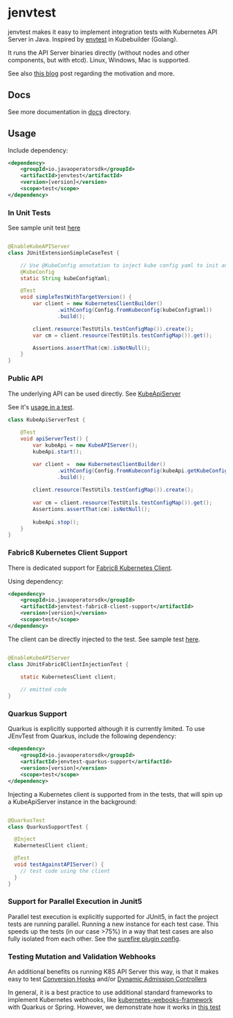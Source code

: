 # jenvtest

jenvtest makes it easy to implement integration tests with Kubernetes API Server in Java.
Inspired by [envtest](https://book.kubebuilder.io/reference/envtest.html) in Kubebuilder (Golang).

It runs the API Server binaries directly (without nodes and other components, but with etcd). 
Linux, Windows, Mac is supported.

See also [this blog](https://csviri.medium.com/introducing-jenvtest-kubernetes-api-server-tests-made-easy-for-java-4d02a9bb26d4)
post regarding the motivation and more.

## Docs 

See more documentation in [docs](https://github.com/java-operator-sdk/jenvtest/tree/main/docs) directory.

## Usage

Include dependency:

```xml
<dependency>
    <groupId>io.javaoperatorsdk</groupId>
    <artifactId>jenvtest</artifactId>
    <version>[version]</version>
    <scope>test</scope>
</dependency>
```

### In Unit Tests

See sample unit
test [here](https://github.com/java-operator-sdk/jenvtest/blob/main/core/src/test/java/io/javaoperatorsdk/jenvtest/sample/JUnitExtensionSimpleCaseTest.java)

```java

@EnableKubeAPIServer
class JUnitExtensionSimpleCaseTest {

    // Use @KubeConfig annotation to inject kube config yaml to init any client
    @KubeConfig
    static String kubeConfigYaml;

    @Test
    void simpleTestWithTargetVersion() {
        var client = new KubernetesClientBuilder()
                .withConfig(Config.fromKubeconfig(kubeConfigYaml))
                .build();

        client.resource(TestUtils.testConfigMap()).create();
        var cm = client.resource(TestUtils.testConfigMap()).get();

        Assertions.assertThat(cm).isNotNull();
    }
}
```

### Public API

The underlying API can be used directly.
See [KubeApiServer](https://github.com/java-operator-sdk/jenvtest/blob/main/core/src/main/java/io/javaoperatorsdk/jenvtest/KubeAPIServer.java)

See
it's [usage in a test](https://github.com/java-operator-sdk/jenvtest/blob/main/core/src/test/java/io/javaoperatorsdk/jenvtest/sample/KubeApiServerTest.java).

```java
class KubeApiServerTest {
    
    @Test
    void apiServerTest() {
        var kubeApi = new KubeAPIServer();
        kubeApi.start();

        var client =  new KubernetesClientBuilder()
                .withConfig(Config.fromKubeconfig(kubeApi.getKubeConfigYaml()))
                .build();
        
        client.resource(TestUtils.testConfigMap()).create();
        
        var cm = client.resource(TestUtils.testConfigMap()).get();
        Assertions.assertThat(cm).isNotNull();
        
        kubeApi.stop();
    }
}
```

### Fabric8 Kubernetes Client Support 

There is dedicated support for [Fabric8 Kubernetes Client](https://github.com/fabric8io/kubernetes-client).

Using dependency:

```xml
<dependency>
    <groupId>io.javaoperatorsdk</groupId>
    <artifactId>jenvtest-fabric8-client-support</artifactId>
    <version>[version]</version>
    <scope>test</scope>
</dependency>
```

The client can be directly injected to the test. See sample test [here](https://github.com/java-operator-sdk/jenvtest/blob/main/fabric8/src/test/java/io/javaoperatorsdk/jenvtest/junit/sample/JUnitFabric8ClientInjectionTest.java#L111-L111).

```java

@EnableKubeAPIServer
class JUnitFabric8ClientInjectionTest {

    static KubernetesClient client;
   
    // emitted code     
}  
```

### Quarkus Support

Quarkus is explicitly supported although it is currently limited. To use JEnvTest from Quarkus, include the following dependency:

```xml
<dependency>
    <groupId>io.javaoperatorsdk</groupId>
    <artifactId>jenvtest-quarkus-support</artifactId>
    <version>[version]</version>
    <scope>test</scope>
</dependency>
```

Injecting a Kubernetes client is supported from in the tests, that will spin up a KubeApiServer instance in the 
background:

```java

@QuarkusTest
class QuarkusSupportTest {

  @Inject
  KubernetesClient client;

  @Test
  void testAgainstAPIServer() {
    // test code using the client
  }
}
```

### Support for Parallel Execution in Junit5

Parallel test execution is explicitly supported for JUnit5, in fact the project tests are running parallel. 
Running a new instance for each test case. This speeds up the tests (in our case >75%) in a way that test cases are also
fully isolated from each other. See the [surefire plugin config](https://github.com/csviri/jenvtest/blob/6bb0510208d33cc64938b7a4518ecd0c21de8b26/pom.xml#L222-L237). 

### Testing Mutation and Validation Webhooks

An additional benefits os running K8S API Server this way, is that it makes easy to test
[Conversion Hooks](https://kubernetes.io/docs/tasks/extend-kubernetes/custom-resources/custom-resource-definition-versioning/#webhook-conversion)
and/or
[Dynamic Admission Controllers](https://kubernetes.io/docs/reference/access-authn-authz/extensible-admission-controllers/)

In general, it is a best practice to use additional standard frameworks to implement Kubernetes webhooks,
like [kubernetes-webooks-framework](https://github.com/java-operator-sdk/kubernetes-webooks-framework)
with Quarkus or Spring. However, we demonstrate how it works
in [this test](https://github.com/java-operator-sdk/jenvtest/blob/main/samples/src/test/java/io/javaoperatorsdk/jenvtest/KubernetesMutationHookHandlingTest.java#L53-L53)
